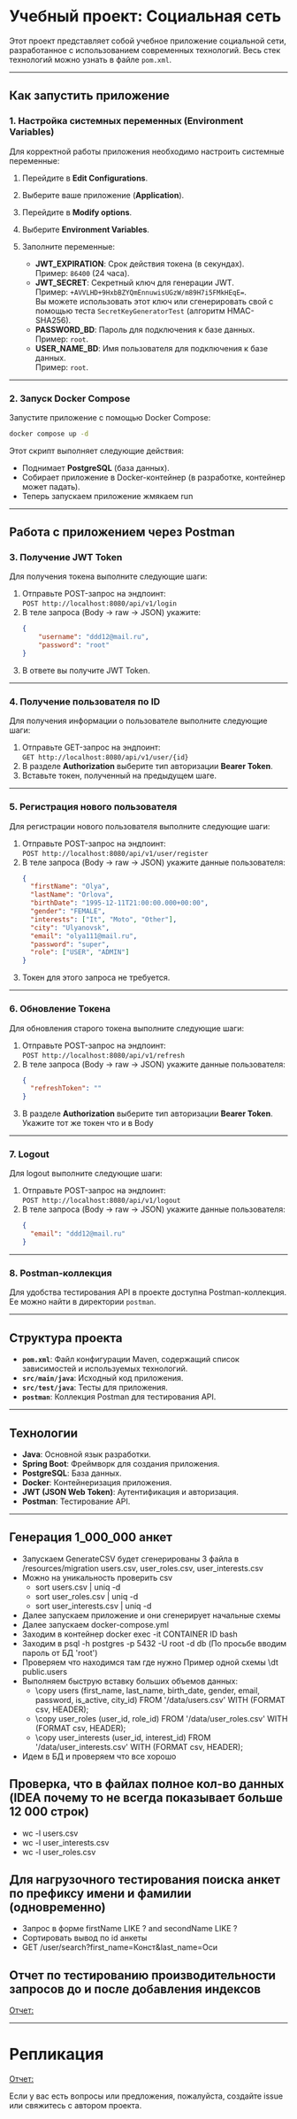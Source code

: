 # Учебный проект: Социальная сеть

Этот проект представляет собой учебное приложение социальной сети, разработанное с использованием современных
технологий. Весь стек технологий можно узнать в файле `pom.xml`.

---

## Как запустить приложение

### 1. Настройка системных переменных (Environment Variables)

Для корректной работы приложения необходимо настроить системные переменные:

1. Перейдите в **Edit Configurations**.
2. Выберите ваше приложение (**Application**).
3. Перейдите в **Modify options**.
4. Выберите **Environment Variables**.
5. Заполните переменные:

    - **JWT_EXPIRATION**: Срок действия токена (в секундах).  
      Пример: `86400` (24 часа).
    - **JWT_SECRET**: Секретный ключ для генерации JWT.  
      Пример: `+AVVLHD+9HxbBZYQmEnnuwisUGzW/m89H7i5FMkHEqE=`.  
      Вы можете использовать этот ключ или сгенерировать свой с помощью теста `SecretKeyGeneratorTest` (алгоритм
      HMAC-SHA256).
    - **PASSWORD_BD**: Пароль для подключения к базе данных.  
      Пример: `root`.
    - **USER_NAME_BD**: Имя пользователя для подключения к базе данных.  
      Пример: `root`.

---

### 2. Запуск Docker Compose

Запустите приложение с помощью Docker Compose:

```bash
docker compose up -d
```

Этот скрипт выполняет следующие действия:

- Поднимает **PostgreSQL** (база данных).
- Собирает приложение в Docker-контейнер (в разработке, контейнер может падать).
- Теперь запускаем приложение жмякаем run

---

## Работа с приложением через Postman

### 3. Получение JWT Token

Для получения токена выполните следующие шаги:

1. Отправьте POST-запрос на эндпоинт:  
   `POST http://localhost:8080/api/v1/login`
2. В теле запроса (Body -> raw -> JSON) укажите:
   ```json
   {
       "username": "ddd12@mail.ru",
       "password": "root"
   }
   ```
3. В ответе вы получите JWT Token.

---

### 4. Получение пользователя по ID

Для получения информации о пользователе выполните следующие шаги:

1. Отправьте GET-запрос на эндпоинт:  
   `GET http://localhost:8080/api/v1/user/{id}`
2. В разделе **Authorization** выберите тип авторизации **Bearer Token**.
3. Вставьте токен, полученный на предыдущем шаге.

---

### 5. Регистрация нового пользователя

Для регистрации нового пользователя выполните следующие шаги:

1. Отправьте POST-запрос на эндпоинт:  
   `POST http://localhost:8080/api/v1/user/register`
2. В теле запроса (Body -> raw -> JSON) укажите данные пользователя:
   ```json
   {
     "firstName": "Olya",
     "lastName": "Orlova",
     "birthDate": "1995-12-11T21:00:00.000+00:00",
     "gender": "FEMALE",
     "interests": ["It", "Moto", "Other"],
     "city": "Ulyanovsk",
     "email": "olya111@mail.ru",
     "password": "super",
     "role": ["USER", "ADMIN"]
   }
   ```
3. Токен для этого запроса не требуется.

---

### 6. Обновление Токена

Для обновления старого токена выполните следующие шаги:

1. Отправьте POST-запрос на эндпоинт:  
   `POST http://localhost:8080/api/v1/refresh`
2. В теле запроса (Body -> raw -> JSON) укажите данные пользователя:
   ```json
   {
     "refreshToken": ""
   }
   ```
3. В разделе **Authorization** выберите тип авторизации **Bearer Token**. Укажите тот же токен что и в Body

---

### 7. Logout

Для logout выполните следующие шаги:

1. Отправьте POST-запрос на эндпоинт:  
   `POST http://localhost:8080/api/v1/logout`
2. В теле запроса (Body -> raw -> JSON) укажите данные пользователя:
   ```json
   {
     "email": "ddd12@mail.ru"
   }
   ```

---

### 8. Postman-коллекция

Для удобства тестирования API в проекте доступна Postman-коллекция. Ее можно найти в директории `postman`.

---

## Структура проекта

- **`pom.xml`**: Файл конфигурации Maven, содержащий список зависимостей и используемых технологий.
- **`src/main/java`**: Исходный код приложения.
- **`src/test/java`**: Тесты для приложения.
- **`postman`**: Коллекция Postman для тестирования API.

---

## Технологии

- **Java**: Основной язык разработки.
- **Spring Boot**: Фреймворк для создания приложения.
- **PostgreSQL**: База данных.
- **Docker**: Контейнеризация приложения.
- **JWT (JSON Web Token)**: Аутентификация и авторизация.
- **Postman**: Тестирование API.

---

## Генерация 1_000_000 анкет

- Запускаем GenerateCSV будет сгенерированы 3 файла в /resources/migration
  users.csv, user_roles.csv, user_interests.csv
- Можно на уникальность проверить csv
    - sort users.csv | uniq -d
    - sort user_roles.csv | uniq -d
    - sort user_interests.csv | uniq -d
- Далее запускаем приложение и они сгенерирует начальные схемы
- Далее запускаем docker-compose.yml
- Заходим в контейнер docker exec -it CONTAINER ID bash
- Заходим в psql -h postgres -p 5432 -U root -d db (По просьбе вводим пароль от БД 'root')
- Проверяем что находимся там где нужно Пример одной схемы \dt public.users
- Выполняем быструю вставку больших объемов данных:
    - \copy users (first_name, last_name, birth_date, gender, email, password, is_active, city_id) FROM '/data/users.csv'
      WITH (FORMAT csv, HEADER);
    - \copy user_roles (user_id, role_id) FROM '/data/user_roles.csv' WITH (FORMAT csv, HEADER);
    - \copy user_interests (user_id, interest_id) FROM '/data/user_interests.csv' WITH (FORMAT csv, HEADER);
- Идем в БД и проверяем что все хорошо

## Проверка, что в файлах полное кол-во данных (IDEA почему то не всегда показывает больше 12 000 строк)

- wc -l users.csv
- wc -l user_interests.csv
- wc -l user_roles.csv

## Для нагрузочного тестирования поиска анкет по префиксу имени и фамилии (одновременно)

- Запрос в форме firstName LIKE ? and secondName LIKE ?
- Сортировать вывод по id анкеты
- GET /user/search?first_name=Конст&last_name=Оси

## Отчет по тестированию производительности запросов до и после добавления индексов
[Отчет: ](./src/main/java/ru/otus/orlov/docs/loadtestingreport/report.md)

---

# Репликация
[Отчет: ](src/main/java/ru/otus/orlov/docs/replication/report.md)

Если у вас есть вопросы или предложения, пожалуйста, создайте issue или свяжитесь с автором проекта.
